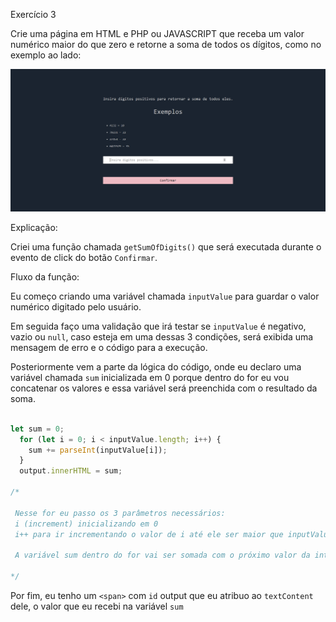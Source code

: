 Exercício 3

Crie uma página em HTML e PHP ou
JAVASCRIPT que receba um valor numérico
maior do que zero e retorne a soma de todos
os dígitos, como no exemplo ao lado:


[![Preview][project-screenshot]][project-link]


Explicação:

Criei uma função chamada `getSumOfDigits()` que será executada durante o evento de click
do botão `Confirmar`.

Fluxo da função:

Eu começo criando uma variável chamada `inputValue` para guardar o valor numérico digitado pelo usuário.

Em seguida faço uma validação que irá testar se `inputValue` é negativo, vazio ou `null`, caso esteja em uma dessas 3 condições, será exibida uma mensagem de erro e o código para a execução.

Posteriormente vem a parte da lógica do código, onde eu declaro uma variável chamada `sum` inicializada em 0 porque dentro do for eu vou concatenar os valores e essa variável será preenchida com o resultado da soma.

```js

let sum = 0;
  for (let i = 0; i < inputValue.length; i++) {
    sum += parseInt(inputValue[i]);
  }
  output.innerHTML = sum;

/*

 Nesse for eu passo os 3 parâmetros necessários:
 i (increment) inicializando em 0
 i++ para ir incrementando o valor de i até ele ser maior que inputValue.length que ai para a execução do for (i < inputValue.length)

 A variável sum dentro do for vai ser somada com o próximo valor da interação do loop, se o valor de InputValue for 456, o sum vai adicionar 4 na primeira interação do loop, adicionar 5 na segunda interação e adicionar 6 na terceira interação, resultando em 15 que é a soma de todos

*/


```

Por fim, eu tenho um `<span>` com `id` output que eu atribuo ao `textContent` dele, o valor que eu recebi na variável `sum`




<!-- MD Links & Images -->

[project-screenshot]: ./public/preview.png
[project-link]: https://teste-siimp.vercel.app/Ex2/exercicio_2.html